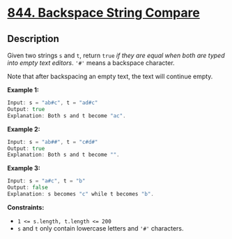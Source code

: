 # [844. Backspace String Compare](https://leetcode.com/problems/backspace-string-compare/)

## Description

Given two strings `s` and `t`, return `true` _if they are equal when both are typed into empty text editors_. `'#'` means a backspace character.

Note that after backspacing an empty text, the text will continue empty.

**Example 1:**

```go
Input: s = "ab#c", t = "ad#c"
Output: true
Explanation: Both s and t become "ac".
```

**Example 2:**

```go
Input: s = "ab##", t = "c#d#"
Output: true
Explanation: Both s and t become "".
```

**Example 3:**

```go
Input: s = "a#c", t = "b"
Output: false
Explanation: s becomes "c" while t becomes "b".
```

**Constraints:**
* `1 <= s.length, t.length <= 200`
* `s` and `t` only contain lowercase letters and `'#'` characters.